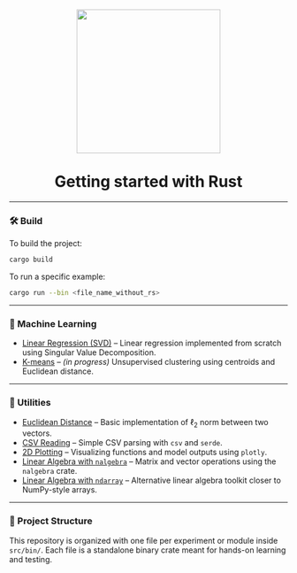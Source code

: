 <h1 align="center">
  <img src="https://github.com/user-attachments/assets/b002326b-11ce-4cfc-baab-ba70d28dbd69" width="260">
<br>
</br>
  Getting started with Rust
</h1>

---

### 🛠️ Build

To build the project:

```bash
cargo build
```

To run a specific example:

```bash
cargo run --bin <file_name_without_rs>
```

---

### 🤖 Machine Learning

- [Linear Regression (SVD)](src/bin/linear_regression_svd.rs) – Linear regression implemented from scratch using Singular Value Decomposition.
- [K-means](src/bin/kmeans.rs) – *(in progress)* Unsupervised clustering using centroids and Euclidean distance.

---

### 🧰 Utilities

- [Euclidean Distance](src/bin/euclidean_distance.rs) – Basic implementation of $\ell_2$ norm between two vectors.
- [CSV Reading](src/bin/handle_csv.rs) – Simple CSV parsing with `csv` and `serde`.
- [2D Plotting](src/bin/plot_2D_functions.rs) – Visualizing functions and model outputs using `plotly`.
- [Linear Algebra with `nalgebra`](src/bin/matrices_vectors_nalgebra.rs) – Matrix and vector operations using the `nalgebra` crate.
- [Linear Algebra with `ndarray`](src/bin/matrices_vectors_ndarray.rs) – Alternative linear algebra toolkit closer to NumPy-style arrays.

---

### 📁 Project Structure

This repository is organized with one file per experiment or module inside `src/bin/`. Each file is a standalone binary crate meant for hands-on learning and testing.
